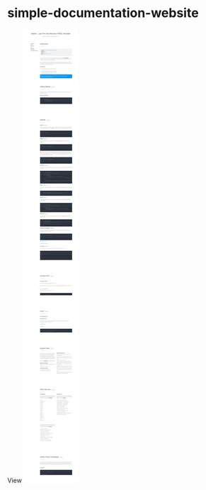 # simple-documentation-website
View
![simple-documentation-website](https://raw.githubusercontent.com/zunaidmiah/simple-documentation-website/main/index.png)
